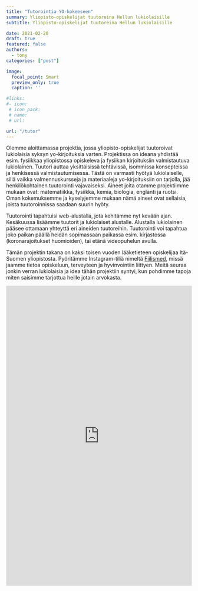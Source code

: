 ```yaml
---
title: "Tutorointia YO-kokeeseen"
summary: Yliopisto-opiskelijat tuutoreina Hellun lukiolaisille
subtitle: Yliopisto-opiskelijat tuutoreina Hellun lukiolaisille

date: 2021-02-20
draft: true
featured: false
authors:
  - tony
categories: ["post"]

image:
  focal_point: Smart
  preview_only: true
  caption: ''

#links:
#- icon: 
 # icon_pack: 
 # name: 
 # url: 

url: "/tutor"
---
```

Olemme aloittamassa projektia, jossa yliopisto-opiskelijat tuutoroivat lukiolaisia syksyn yo-kirjoituksia varten. Projektissa on ideana yhdistää esim. fysiikkaa yliopistossa opiskeleva ja fysiikan kirjoituksiin valmistautuva lukiolainen. Tuutori auttaa yksittäisissä tehtävissä, isommissa konsepteissa ja henkisessä valmistautumisessa. Tästä on varmasti hyötyä lukiolaiselle, sillä vaikka valmennuskursseja ja materiaaleja yo-kirjoituksiin on tarjolla, jää henkilökohtainen tuutorointi vajavaiseksi. Aineet joita otamme projektiimme mukaan ovat: matematiikka, fysiikka, kemia, biologia, englanti ja ruotsi. Oman kokemuksemme ja kyselyjemme mukaan nämä aineet ovat sellaisia, joista tuutoroinnissa saadaan suurin hyöty.

 

Tuutorointi tapahtuisi web-alustalla, jota kehitämme nyt kevään ajan. Kesäkuussa lisäämme tuutorit ja lukiolaiset alustalle. Alustalla lukiolainen pääsee ottamaan yhteyttä eri aineiden tuutoreihin. Tuutorointi voi tapahtua joko paikan päällä heidän sopimassaan paikassa esim. kirjastossa (koronarajoitukset huomioiden), tai etänä videopuhelun avulla.

 

Tämän projektin takana on kaksi toisen vuoden lääketieteen opiskelijaa Itä-Suomen yliopistosta. Pyöritämme Instagram-tiliä nimeltä [Fiilismed](https://www.instagram.com/fiilismed/?hl=fi), missä jaamme tietoa opiskeluun, terveyteen ja hyvinvointiin liittyen. Meitä seuraa jonkin verran lukiolaisia ja idea tähän projektiin syntyi, kun pohdimme tapoja miten saisimme tarjottua heille jotain arvokasta.

<iframe src="https://docs.google.com/forms/d/e/1FAIpQLSdxJmYXTlZIrhASO-xxqaRrwa7HFamDfkGTjWRHELSIv0keyQ/viewform?embedded=true" width="100%" height="812" frameborder="0" marginheight="0" marginwidth="0">Loading</iframe>


